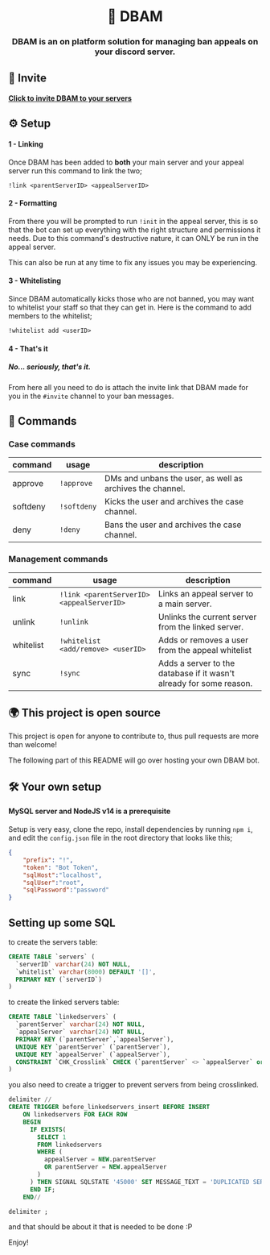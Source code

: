 <h1 align="center"> 🔨 DBAM </h1>
<h3 align="center">DBAM is an on platform solution for managing ban appeals on your discord server.</h3> 

## 📩 Invite
#### [Click to invite DBAM to your servers](https://discord.com/api/oauth2/authorize?client_id=849755454208606228&permissions=268443700&scope=applications.commands%20bot)

## ⚙ Setup

#### 1 - Linking
Once DBAM has been added to **both** your main server and your appeal server run this command to link the two;
```
!link <parentServerID> <appealServerID>
``` 
#### 2 - Formatting
From there you will be prompted to run `!init` in the appeal server, this is so that the bot can set up everything with the right structure and permissions it needs. Due to this command's destructive nature, it can ONLY be run in the appeal server.

This can also be run at any time to fix any issues you may be experiencing.
#### 3 - Whitelisting
Since DBAM automatically kicks those who are not banned, you may want to whitelist your staff so that they can get in. Here is the command to add members to the whitelist;
```
!whitelist add <userID>
```
#### 4 - That's it
##### No... seriously, that's it.

From here all you need to do is attach the invite link that DBAM made for you in the `#invite` channel to your ban messages.

## 🔧 Commands
### Case commands

| command | usage | description |
|---------|-------|-------------|
| approve  | ``!approve`` | DMs and unbans the user, as well as archives the channel. |
| softdeny  | ``!softdeny`` | Kicks the user and archives the case channel. |
| deny  | ``!deny`` | Bans the user and archives the case channel. |

### Management commands

| command | usage | description |
|---------|-------|-------------|
| link  | ``!link <parentServerID> <appealServerID>`` | Links an appeal server to a main server. |
|unlink |``!unlink`` | Unlinks the current server from the linked server. |
|whitelist|`!whitelist <add/remove> <userID>`|Adds or removes a user from the appeal whitelist|
| sync  | ``!sync`` | Adds a server to the database if it wasn't already for some reason. |

## 🌍 This project is open source
This project is open for anyone to contribute to, thus pull requests are more than welcome!

The following part of this README will go over hosting your own DBAM bot.

## 🛠 Your own setup
#### MySQL server and NodeJS v14 is a prerequisite 
Setup is very easy, clone the repo, install dependencies by running ``npm i``, and edit the ``config.json`` file in the root directory that looks like this;
```json
{
	"prefix": "!",
	"token": "Bot Token",
	"sqlHost":"localhost",
	"sqlUser":"root",
	"sqlPassword":"password"
}
```

## Setting up some SQL
to create the servers table:
```sql
CREATE TABLE `servers` (
  `serverID` varchar(24) NOT NULL,
  `whitelist` varchar(8000) DEFAULT '[]',
  PRIMARY KEY (`serverID`)
)
```

to create the linked servers table:
```sql
CREATE TABLE `linkedservers` (
  `parentServer` varchar(24) NOT NULL,
  `appealServer` varchar(24) NOT NULL,
  PRIMARY KEY (`parentServer`,`appealServer`),
  UNIQUE KEY `parentServer` (`parentServer`),
  UNIQUE KEY `appealServer` (`appealServer`),
  CONSTRAINT `CHK_Crosslink` CHECK (`parentServer` <> `appealServer` or `parentServer` is null or `appealServer` is null)
)
```
you also need to create a trigger to prevent servers from being crosslinked. 
```sql
delimiter //
CREATE TRIGGER before_linkedservers_insert BEFORE INSERT 
    ON linkedservers FOR EACH ROW
    BEGIN 
      IF EXISTS(
        SELECT 1   
        FROM linkedservers   
        WHERE (
          appealServer = NEW.parentServer             
          OR parentServer = NEW.appealServer
        )  
      ) THEN SIGNAL SQLSTATE '45000' SET MESSAGE_TEXT = 'DUPLICATED SERVER'; 
      END IF; 
    END//

delimiter ;
```



and that should be about it that is needed to be done :P

Enjoy!